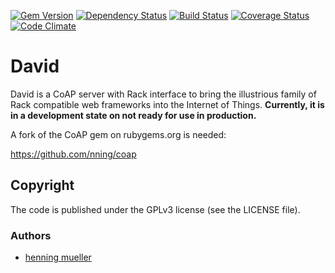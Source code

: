 [![Gem Version](https://img.shields.io/gem/v/david.svg)](http://badge.fury.io/rb/david)
[![Dependency Status](https://img.shields.io/gemnasium/nning/david.svg)](https://gemnasium.com/nning/coap)
[![Build Status](https://img.shields.io/travis/nning/david.svg)](https://travis-ci.org/nning/david)
[![Coverage Status](https://img.shields.io/coveralls/nning/david.svg)](https://coveralls.io/r/nning/david)
[![Code Climate](https://img.shields.io/codeclimate/nning/david.svg)](https://codeclimate.com/github/nning/david)

# David

David is a CoAP server with Rack interface to bring the illustrious family of
Rack compatible web frameworks into the Internet of Things. **Currently, it is
in a development state on not ready for use in production.**

A fork of the CoAP gem on rubygems.org is needed:

https://github.com/nning/coap

## Copyright

The code is published under the GPLv3 license (see the LICENSE file).

### Authors

* [henning mueller](https://nning.io)
